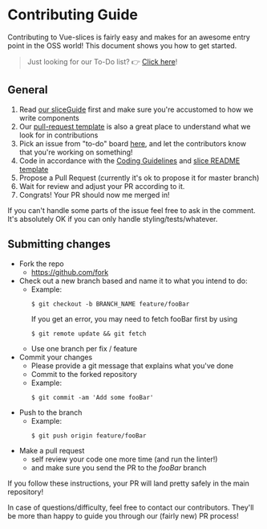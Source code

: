 # Contributing Guide

Contributing to Vue-slices is fairly easy and makes for an awesome entry point in the OSS world!
This document shows you how to get started.

> Just looking for our To-Do list? 👉 [Click here](/TODO.MD)!

## General

1. Read [our sliceGuide](/CODING_GUIDELINES.md) first and make sure you're accustomed to how we write components
2. Our [pull-request template](/PULL_REQUEST_TEMPLATE.md) is also a great place to understand what we look for in contributions
3. Pick an issue from "to-do" board [here](/TODO.md), and let the contributors know that you're working on something!
4. Code in accordance with the [Coding Guidelines](/CODING_GUIDELINES.md) and [slice README template](/SLICE_README_TEMPLATE.md)
5. Propose a Pull Request (currently it's ok to propose it for master branch)
6. Wait for review and adjust your PR according to it.
7. Congrats! Your PR should now me merged in!

If you can't handle some parts of the issue feel free to ask in the comment.
It's absolutely OK if you can only handle styling/tests/whatever.

## Submitting changes

- Fork the repo
  - <https://github.com/fork>
- Check out a new branch based and name it to what you intend to do:
  - Example:
    ```
    $ git checkout -b BRANCH_NAME feature/fooBar
    ```
    If you get an error, you may need to fetch fooBar first by using
    ```
    $ git remote update && git fetch
    ```
  - Use one branch per fix / feature
- Commit your changes
  - Please provide a git message that explains what you've done
  - Commit to the forked repository
  - Example:
    ```
    $ git commit -am 'Add some fooBar'
    ```
- Push to the branch
  - Example:
    ```
    $ git push origin feature/fooBar
    ```
- Make a pull request
  - self review your code one more time (and run the linter!)
  - and make sure you send the PR to the _fooBar_ branch

If you follow these instructions, your PR will land pretty safely in the main repository!

In case of questions/difficulty, feel free to contact our contributors.
They'll be more than happy to guide you through our (fairly new) PR process!
